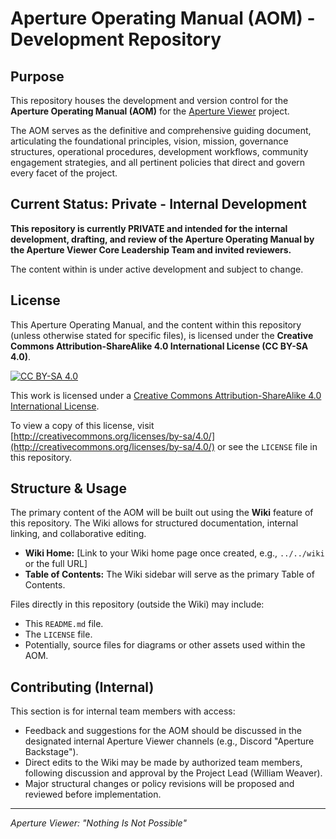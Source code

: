 # Aperture Operating Manual (AOM) - Development Repository

## Purpose

This repository houses the development and version control for the **Aperture Operating Manual (AOM)** for the [Aperture Viewer](https://github.com/ApertureViewer/Aperture-Viewer) project.

The AOM serves as the definitive and comprehensive guiding document, articulating the foundational principles, vision, mission, governance structures, operational procedures, development workflows, community engagement strategies, and all pertinent policies that direct and govern every facet of the project.

## Current Status: Private - Internal Development

**This repository is currently PRIVATE and intended for the internal development, drafting, and review of the Aperture Operating Manual by the Aperture Viewer Core Leadership Team and invited reviewers.**

The content within is under active development and subject to change.

## License

This Aperture Operating Manual, and the content within this repository (unless otherwise stated for specific files), is licensed under the **Creative Commons Attribution-ShareAlike 4.0 International License (CC BY-SA 4.0)**.

[![CC BY-SA 4.0][cc-by-sa-shield]][cc-by-sa]

This work is licensed under a
[Creative Commons Attribution-ShareAlike 4.0 International License][cc-by-sa].

[cc-by-sa]: http://creativecommons.org/licenses/by-sa/4.0/
[cc-by-sa-shield]: https://img.shields.io/badge/License-CC%20BY--SA%204.0-lightgrey.svg

To view a copy of this license, visit [http://creativecommons.org/licenses/by-sa/4.0/](http://creativecommons.org/licenses/by-sa/4.0/) or see the `LICENSE` file in this repository.

## Structure & Usage

The primary content of the AOM will be built out using the **Wiki** feature of this repository. The Wiki allows for structured documentation, internal linking, and collaborative editing.

*   **Wiki Home:** [Link to your Wiki home page once created, e.g., `../../wiki` or the full URL]
*   **Table of Contents:** The Wiki sidebar will serve as the primary Table of Contents.

Files directly in this repository (outside the Wiki) may include:
*   This `README.md` file.
*   The `LICENSE` file.
*   Potentially, source files for diagrams or other assets used within the AOM.

## Contributing (Internal)

This section is for internal team members with access:
*   Feedback and suggestions for the AOM should be discussed in the designated internal Aperture Viewer channels (e.g., Discord "Aperture Backstage").
*   Direct edits to the Wiki may be made by authorized team members, following discussion and approval by the Project Lead (William Weaver).
*   Major structural changes or policy revisions will be proposed and reviewed before implementation.

---

*Aperture Viewer: "Nothing Is Not Possible"*
